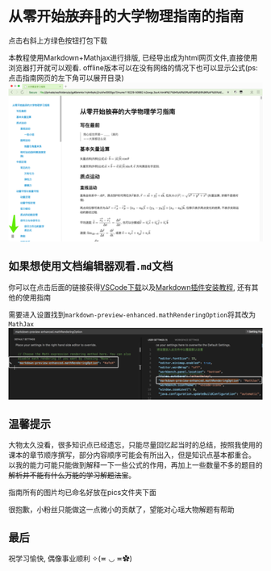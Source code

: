 # 从零开始~~放弃~~的大学物理指南的指南

点击右斜上方绿色按钮打包下载

本教程使用Markdown+Mathjax进行排版, 已经导出成为html网页文件,直接使用浏览器打开就可以观看. offline版本可以在没有网络的情况下也可以显示公式(ps: 点击指南网页的左下角可以展开目录)
![目录](instructions/目录.png)

## 如果想使用文档编辑器观看`.md`文档

你可以在点击后面的链接获得[VSCode下载](https://code.visualstudio.com)以及[Markdown插件安装教程](https://shd101wyy.github.io/markdown-preview-enhanced/#/zh-cn/vscode-installation), 还有其他的使用指南

需要进入设置找到`markdown-preview-enhanced.mathRenderingOption`将其改为`MathJax`
![修改](instructions/修改.png)

## 温馨提示

大物太久没看，很多知识点已经遗忘，只能尽量回忆起当时的总结，按照我使用的课本的章节顺序撰写，部分内容顺序可能会有所出入，但是知识点基本都重合。
以我的能力可能只能做到解释一下一些公式的作用，再加上一些数量不多的题目的~~解析并不能有什么万能的学习解题法宝~~。

指南所有的图片均已命名好放在pics文件夹下面

很抱歉，小粉丝只能做这一点微小的贡献了，望能对心瑶大物解题有帮助

## 最后

祝学习愉快, 偶像事业顺利 ✧(≖ ◡ ≖✿)